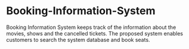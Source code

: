 # Booking-Information-System
Booking Information System keeps track of the information about the movies, shows and the cancelled tickets. The proposed system enables customers to search the system database and book seats.
